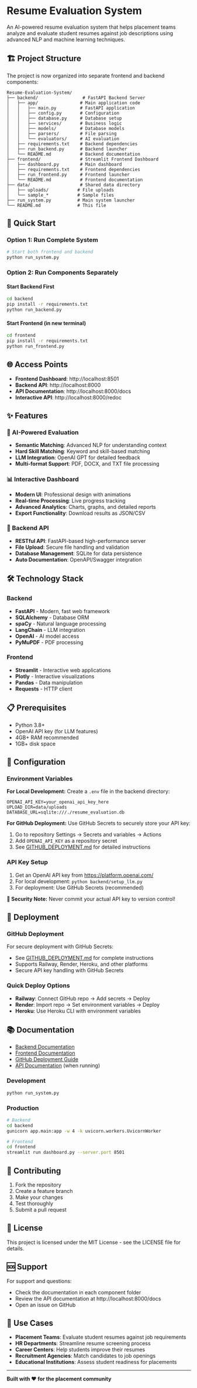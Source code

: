# Resume Evaluation System

An AI-powered resume evaluation system that helps placement teams analyze and evaluate student resumes against job descriptions using advanced NLP and machine learning techniques.

## 🏗️ Project Structure

The project is now organized into separate frontend and backend components:

```
Resume-Evaluation-System/
├── backend/                 # FastAPI Backend Server
│   ├── app/                # Main application code
│   │   ├── main.py         # FastAPI application
│   │   ├── config.py       # Configuration
│   │   ├── database.py     # Database setup
│   │   ├── services/       # Business logic
│   │   ├── models/         # Database models
│   │   ├── parsers/        # File parsing
│   │   └── evaluators/     # AI evaluation
│   ├── requirements.txt    # Backend dependencies
│   ├── run_backend.py      # Backend launcher
│   └── README.md           # Backend documentation
├── frontend/               # Streamlit Frontend Dashboard
│   ├── dashboard.py        # Main dashboard
│   ├── requirements.txt    # Frontend dependencies
│   ├── run_frontend.py     # Frontend launcher
│   └── README.md           # Frontend documentation
├── data/                   # Shared data directory
│   ├── uploads/           # File uploads
│   └── sample_*           # Sample files
├── run_system.py          # Main system launcher
└── README.md              # This file
```

## 🚀 Quick Start

### Option 1: Run Complete System
```bash
# Start both frontend and backend
python run_system.py
```

### Option 2: Run Components Separately

#### Start Backend First
```bash
cd backend
pip install -r requirements.txt
python run_backend.py
```

#### Start Frontend (in new terminal)
```bash
cd frontend
pip install -r requirements.txt
python run_frontend.py
```

## 🌐 Access Points

- **Frontend Dashboard**: http://localhost:8501
- **Backend API**: http://localhost:8000
- **API Documentation**: http://localhost:8000/docs
- **Interactive API**: http://localhost:8000/redoc

## ✨ Features

### 🤖 AI-Powered Evaluation
- **Semantic Matching**: Advanced NLP for understanding context
- **Hard Skill Matching**: Keyword and skill-based matching
- **LLM Integration**: OpenAI GPT for detailed feedback
- **Multi-format Support**: PDF, DOCX, and TXT file processing

### 📊 Interactive Dashboard
- **Modern UI**: Professional design with animations
- **Real-time Processing**: Live progress tracking
- **Advanced Analytics**: Charts, graphs, and detailed reports
- **Export Functionality**: Download results as JSON/CSV

### 🔧 Backend API
- **RESTful API**: FastAPI-based high-performance server
- **File Upload**: Secure file handling and validation
- **Database Management**: SQLite for data persistence
- **Auto Documentation**: OpenAPI/Swagger integration

## 🛠️ Technology Stack

### Backend
- **FastAPI** - Modern, fast web framework
- **SQLAlchemy** - Database ORM
- **spaCy** - Natural language processing
- **LangChain** - LLM integration
- **OpenAI** - AI model access
- **PyMuPDF** - PDF processing

### Frontend
- **Streamlit** - Interactive web applications
- **Plotly** - Interactive visualizations
- **Pandas** - Data manipulation
- **Requests** - HTTP client

## 📋 Prerequisites

- Python 3.8+
- OpenAI API key (for LLM features)
- 4GB+ RAM recommended
- 1GB+ disk space

## 🔧 Configuration

### Environment Variables

**For Local Development:**
Create a `.env` file in the backend directory:

```env
OPENAI_API_KEY=your_openai_api_key_here
UPLOAD_DIR=data/uploads
DATABASE_URL=sqlite:///./resume_evaluation.db
```

**For GitHub Deployment:**
Use GitHub Secrets to securely store your API key:
1. Go to repository Settings → Secrets and variables → Actions
2. Add `OPENAI_API_KEY` as a repository secret
3. See [GITHUB_DEPLOYMENT.md](GITHUB_DEPLOYMENT.md) for detailed instructions

### API Key Setup
1. Get an OpenAI API key from https://platform.openai.com/
2. For local development: `python backend/setup_llm.py`
3. For deployment: Use GitHub Secrets (recommended)

**🔐 Security Note:** Never commit your actual API key to version control!

## 🚀 Deployment

### GitHub Deployment
For secure deployment with GitHub Secrets:
- See [GITHUB_DEPLOYMENT.md](GITHUB_DEPLOYMENT.md) for complete instructions
- Supports Railway, Render, Heroku, and other platforms
- Secure API key handling with GitHub Secrets

### Quick Deploy Options
- **Railway**: Connect GitHub repo → Add secrets → Deploy
- **Render**: Import repo → Set environment variables → Deploy  
- **Heroku**: Use Heroku CLI with environment variables

## 📚 Documentation

- [Backend Documentation](backend/README.md)
- [Frontend Documentation](frontend/README.md)
- [GitHub Deployment Guide](GITHUB_DEPLOYMENT.md)
- [API Documentation](http://localhost:8000/docs) (when running)

### Development
```bash
python run_system.py
```

### Production
```bash
# Backend
cd backend
gunicorn app.main:app -w 4 -k uvicorn.workers.UvicornWorker

# Frontend
cd frontend
streamlit run dashboard.py --server.port 8501
```

## 🤝 Contributing

1. Fork the repository
2. Create a feature branch
3. Make your changes
4. Test thoroughly
5. Submit a pull request

## 📄 License

This project is licensed under the MIT License - see the LICENSE file for details.

## 🆘 Support

For support and questions:
- Check the documentation in each component folder
- Review the API documentation at http://localhost:8000/docs
- Open an issue on GitHub

## 🎯 Use Cases

- **Placement Teams**: Evaluate student resumes against job requirements
- **HR Departments**: Streamline resume screening process
- **Career Centers**: Help students improve their resumes
- **Recruitment Agencies**: Match candidates to job openings
- **Educational Institutions**: Assess student readiness for placements

---

**Built with ❤️ for the placement community**